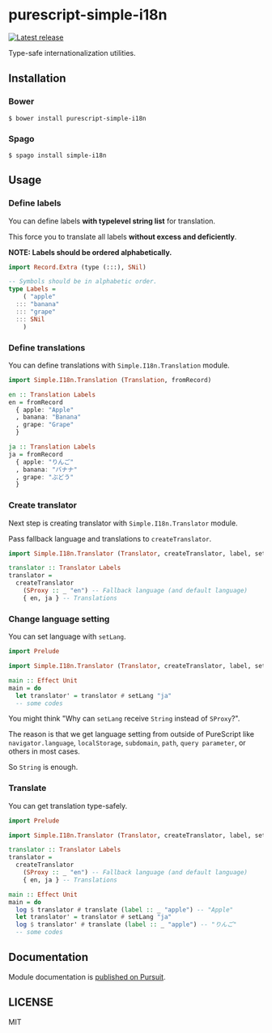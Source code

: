 # purescript-simple-i18n

[![Latest release](http://img.shields.io/github/release/oreshinya/purescript-simple-i18n.svg)](https://github.com/oreshinya/purescript-simple-i18n/releases)

Type-safe internationalization utilities.

## Installation

### Bower

```
$ bower install purescript-simple-i18n
```

### Spago

```
$ spago install simple-i18n
```

## Usage

### Define labels

You can define labels **with typelevel string list** for translation.

This force you to translate all labels **without excess and deficiently**.

**NOTE: Labels should be ordered alphabetically.**

```purescript
import Record.Extra (type (:::), SNil)

-- Symbols should be in alphabetic order.
type Labels =
    ( "apple"
  ::: "banana"
  ::: "grape"
  ::: SNil
    )
```

### Define translations

You can define translations with `Simple.I18n.Translation` module.

```purescript
import Simple.I18n.Translation (Translation, fromRecord)

en :: Translation Labels
en = fromRecord
  { apple: "Apple"
  , banana: "Banana"
  , grape: "Grape"
  }

ja :: Translation Labels
ja = fromRecord
  { apple: "りんご"
  , banana: "バナナ"
  , grape: "ぶどう"
  }
```

### Create translator

Next step is creating translator with `Simple.I18n.Translator` module.

Pass fallback language and translations to `createTranslator`.

```purescript
import Simple.I18n.Translator (Translator, createTranslator, label, setLang, translate)

translator :: Translator Labels
translator =
  createTranslator
    (SProxy :: _ "en") -- Fallback language (and default language)
    { en, ja } -- Translations
```

### Change language setting

You can set language with `setLang`.

```purescript
import Prelude

import Simple.I18n.Translator (Translator, createTranslator, label, setLang, translate)

main :: Effect Unit
main = do
  let translator' = translator # setLang "ja"
  -- some codes
```

You might think "Why can `setLang` receive `String` instead of `SProxy`?".

The reason is that we get language setting from outside of PureScript like `navigator.language`, `localStorage`, `subdomain`, `path`, `query parameter`, or others in most cases.

So `String` is enough.

### Translate

You can get translation type-safely.

```purescript
import Prelude

import Simple.I18n.Translator (Translator, createTranslator, label, setLang, translate)

translator :: Translator Labels
translator =
  createTranslator
    (SProxy :: _ "en") -- Fallback language (and default language)
    { en, ja } -- Translations

main :: Effect Unit
main = do
  log $ translator # translate (label :: _ "apple") -- "Apple"
  let translator' = translator # setLang "ja"
  log $ translator' # translate (label :: _ "apple") -- "りんご"
  -- some codes
```

## Documentation

Module documentation is [published on Pursuit](http://pursuit.purescript.org/packages/purescript-simple-i18n).

## LICENSE

MIT
